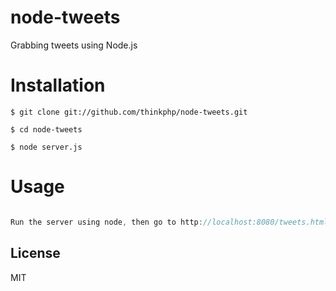 # node-tweets

Grabbing tweets using Node.js

# Installation

```
$ git clone git://github.com/thinkphp/node-tweets.git

$ cd node-tweets

$ node server.js

```

# Usage

```js

Run the server using node, then go to http://localhost:8080/tweets.html and you will see the public tweets stream into your browser.

```

## License

  MIT